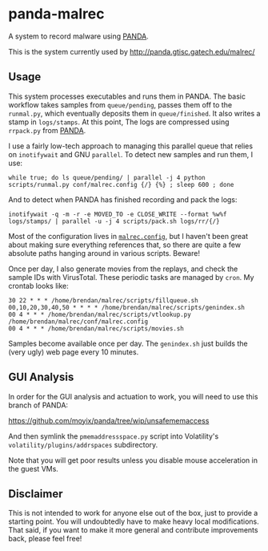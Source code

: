 panda-malrec
============

A system to record malware using [PANDA](http://github.com/moyix/panda).

This is the system currently used by
http://panda.gtisc.gatech.edu/malrec/

Usage
-----

This system processes executables and runs them in PANDA. The basic
workflow takes samples from `queue/pending`, passes them off to the
`runmal.py`, which eventually deposits them in `queue/finished`. It also
writes a stamp in `logs/stamps`. At this point, The logs are compressed
using `rrpack.py` from [PANDA](http://github.com/moyix/panda).

I use a fairly low-tech approach to managing this parallel queue that
relies on `inotifywait` and GNU `parallel`. To detect new samples and
run them, I use:

    while true; do ls queue/pending/ | parallel -j 4 python scripts/runmal.py conf/malrec.config {/} {%} ; sleep 600 ; done

And to detect when PANDA has finished recording and pack the logs:

    inotifywait -q -m -r -e MOVED_TO -e CLOSE_WRITE --format %w%f logs/stamps/ | parallel -u -j 4 scripts/pack.sh logs/rr/{/}

Most of the configuration lives in [`malrec.config`](conf/malrec.config),
but I haven't been great about making sure everything references that,
so there are quite a few absolute paths hanging around in various
scripts. Beware!

Once per day, I also generate movies from the replays, and check the
sample IDs with VirusTotal. These periodic tasks are managed by
`cron`. My crontab looks like:

    30 22 * * * /home/brendan/malrec/scripts/fillqueue.sh
    00,10,20,30,40,50 * * * * /home/brendan/malrec/scripts/genindex.sh
    00 4 * * * /home/brendan/malrec/scripts/vtlookup.py /home/brendan/malrec/conf/malrec.config
    00 4 * * * /home/brendan/malrec/scripts/movies.sh

Samples become available once per day. The `genindex.sh` just builds the
(very ugly) web page every 10 minutes.

GUI Analysis
------------

In order for the GUI analysis and actuation to work, you will need to
use this branch of PANDA:

https://github.com/moyix/panda/tree/wip/unsafememaccess

And then symlink the `pmemaddressspace.py` script into Volatility's
`volatility/plugins/addrspaces` subdirectory.

Note that you will get poor results unless you disable mouse
acceleration in the guest VMs.

Disclaimer
----------

This is not intended to work for anyone else out of the box, just to
provide a starting point. You will undoubtedly have to make heavy local
modifications. That said, if you want to make it more general and
contribute improvements back, please feel free!

